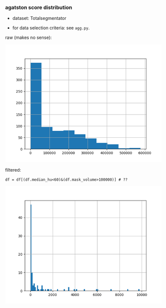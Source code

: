 ### agatston score distribution

+ dataset: Totalsegmentator




+ for data selection criteria: see `agg.py`.


raw (makes no sense):

<img src="./agatston_score_raw.png">

filtered:

```
df = df[(df.median_hu<60)&(df.mask_volume>100000)] # ??
```


<img src="./agatston_score.png">